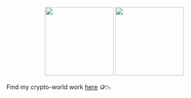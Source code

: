 
<div align="center">
<img height="160em" src="https://github-readme-stats.vercel.app/api?username=trevarj&show_icons=true&count_private=true&hide_title=true&theme=codeSTACKr"/>
<img height="160em" src="https://github-readme-stats.vercel.app/api/top-langs/?username=trevarj&theme=codeSTACKr&layout=compact&langs_count=8"/>
</div>

Find my crypto-world work [here](https://github.com/trevor-crypto) 🪙📉

<!--
![my stats](https://github-readme-stats.vercel.app/api?username=trevarj&show_icons=true&count_private=true&theme=nord)
**trevarj/trevarj** is a ✨ _special_ ✨ repository because its `README.md` (this file) appears on your GitHub profile.

Here are some ideas to get you started:

- 🔭 I’m currently working on ...
- 🌱 I’m currently learning ...
- 👯 I’m looking to collaborate on ...
- 🤔 I’m looking for help with ...
- 💬 Ask me about ...
- 📫 How to reach me: ...
- 😄 Pronouns: ...
- ⚡ Fun fact: ...
-->
